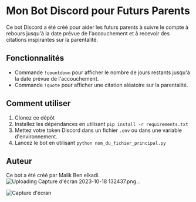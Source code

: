 # Mon Bot Discord pour Futurs Parents

Ce bot Discord a été créé pour aider les futurs parents à suivre le compte à rebours jusqu'à la date prévue de l'accouchement et à recevoir des citations inspirantes sur la parentalité.

## Fonctionnalités

- Commande `!countdown` pour afficher le nombre de jours restants jusqu'à la date prévue de l'accouchement.
- Commande `!quote` pour afficher une citation aléatoire sur la parentalité.


## Comment utiliser

1. Clonez ce dépôt
2. Installez les dépendances en utilisant `pip install -r requirements.txt`
3. Mettez votre token Discord dans un fichier `.env` ou dans une variable d'environnement.
4. Lancez le bot en utilisant `python nom_du_fichier_principal.py`

## Auteur

Ce bot a été créé par Malik Ben elkadi.
![Uploading Capture d'écran 2023-10-18 132437.png…]()

![Capture d'écran](https://github.com/Malikbenelkadi/Bot_discord/blob/main/Capture%20d'%C3%A9cran%202023-10-18%20132437.png)